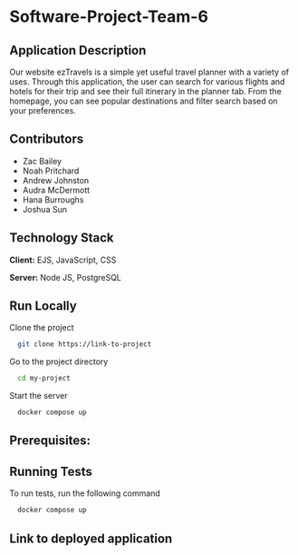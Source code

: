 # <Project Title>

# Software-Project-Team-6

## Application Description
Our website ezTravels is a simple yet useful travel planner with a variety of uses.  Through this application, the user can search for various flights and hotels for their trip and see their full itinerary in the planner tab. From the homepage, you can see popular destinations and filter search based on your preferences.  



## Contributors
- Zac Bailey
- Noah Pritchard
- Andrew Johnston
- Audra McDermott
- Hana Burroughs
- Joshua Sun 
## Technology Stack

**Client:** EJS, JavaScript, CSS

**Server:** Node JS, PostgreSQL


## Run Locally

Clone the project

```bash
  git clone https://link-to-project
```

Go to the project directory

```bash
  cd my-project
```

Start the server
```bash
  docker compose up
```

## Prerequisites:


## Running Tests

To run tests, run the following command

```bash
  docker compose up
```

## Link to deployed application

